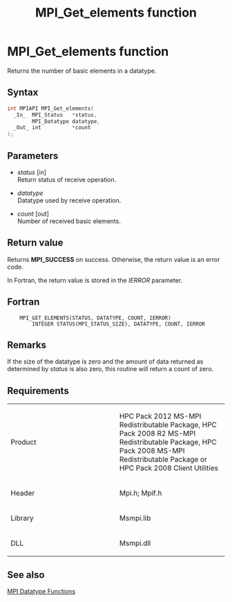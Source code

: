 ﻿---
title: MPI_Get_elements function
TOCTitle: MPI_Get_elements function
ms:assetid: e9d2d957-a9ea-4efe-ac2a-b69844ee6712
ms:mtpsurl: https://msdn.microsoft.com/en-us/library/Dn473381(v=VS.85)
ms:contentKeyID: 59360917
ms.date: 03/28/2018
mtps_version: v=VS.85
f1_keywords:
- MPI_GET_ELEMENTS
- mpif/MPI_Get_elements
- mpi/MPI_GET_ELEMENTS
dev_langs:
- C++
- C
---

# MPI\_Get\_elements function

Returns the number of basic elements in a datatype.

## Syntax

``` c++
int MPIAPI MPI_Get_elements(
  _In_  MPI_Status   *status,
        MPI_Datatype datatype,
  _Out_ int          *count
);
```

## Parameters

  - *status* \[in\]  
    Return status of receive operation.

  - *datatype*  
    Datatype used by receive operation.

  - *count* \[out\]  
    Number of received basic elements.

## Return value

Returns **MPI\_SUCCESS** on success. Otherwise, the return value is an error code.

In Fortran, the return value is stored in the *IERROR* parameter.

## Fortran

``` FORTRAN
    MPI_GET_ELEMENTS(STATUS, DATATYPE, COUNT, IERROR)
        INTEGER STATUS(MPI_STATUS_SIZE), DATATYPE, COUNT, IERROR
```

## Remarks

If the size of the datatype is zero and the amount of data returned as determined by *status* is also zero, this routine will return a count of zero.

## Requirements

<table>
<colgroup>
<col style="width: 50%" />
<col style="width: 50%" />
</colgroup>
<tbody>
<tr class="odd">
<td><p>Product</p></td>
<td><p>HPC Pack 2012 MS-MPI Redistributable Package, HPC Pack 2008 R2 MS-MPI Redistributable Package, HPC Pack 2008 MS-MPI Redistributable Package or HPC Pack 2008 Client Utilities</p></td>
</tr>
<tr class="even">
<td><p>Header</p></td>
<td>Mpi.h;
Mpif.h</td>
</tr>
<tr class="odd">
<td><p>Library</p></td>
<td>Msmpi.lib</td>
</tr>
<tr class="even">
<td><p>DLL</p></td>
<td>Msmpi.dll</td>
</tr>
</tbody>
</table>


## See also

[MPI Datatype Functions](mpi-datatype-functions.md)

